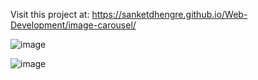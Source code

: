 Visit this project at: https://sanketdhengre.github.io/Web-Development/image-carousel/

![image](https://github.com/SanketDhengre/Web-Development/assets/83276393/257f7a68-b4f5-470a-a8b1-b61bb76c7558)

![image](https://github.com/SanketDhengre/Web-Development/assets/83276393/7c9d70d9-acd3-4d09-93bd-11f996d0626b)
